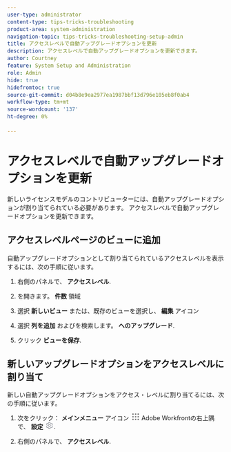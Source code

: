 ```yaml
---
user-type: administrator
content-type: tips-tricks-troubleshooting
product-area: system-administration
navigation-topic: tips-tricks-troubleshooting-setup-admin
title: アクセスレベルで自動アップグレードオプションを更新
description: アクセスレベルで自動アップグレードオプションを更新できます。
author: Courtney
feature: System Setup and Administration
role: Admin
hide: true
hidefromtoc: true
source-git-commit: d04b8e9ea2977ea1987bbf13d796e105eb8f0ab4
workflow-type: tm+mt
source-wordcount: '137'
ht-degree: 0%

---
```



# アクセスレベルで自動アップグレードオプションを更新

新しいライセンスモデルのコントリビューターには、自動アップグレードオプションが割り当てられている必要があります。 アクセスレベルで自動アップグレードオプションを更新できます。

## アクセスレベルページのビューに追加

自動アップグレードオプションとして割り当てられているアクセスレベルを表示するには、次の手順に従います。
<!--
1. Click the **Main Menu** icon ![](assets/main-menu-icon.png) in the upper-right corner of Adobe Workfront, then click **Setup** ![](assets/gear-icon-settings.png.png). -->

1. 右側のパネルで、 **アクセスレベル**.

1. を開きます。 **件数** 領域

1. 選択 **新しいビュー** または、既存のビューを選択し、 **編集** アイコン

1. 選択 **列を追加** およびを検索します。 **へのアップグレード**.

1. クリック **ビューを保存**.

## 新しいアップグレードオプションをアクセスレベルに割り当て

新しい自動アップグレードオプションをアクセス・レベルに割り当てるには、次の手順に従います。

1. 次をクリック： **メインメニュー** アイコン ![](assets/main-menu-icon.png) Adobe Workfrontの右上隅で、 **設定** ![](assets/gear-icon-settings.png).

1. 右側のパネルで、 **アクセスレベル**.
